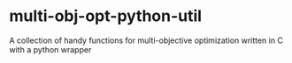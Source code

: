 # multi-obj-opt-python-util
A collection of handy functions for multi-objective optimization written in C with a python wrapper

